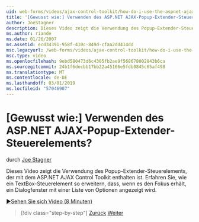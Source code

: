 ```yaml
---
uid: web-forms/videos/ajax-control-toolkit/how-do-i-use-the-aspnet-ajax-popup-control-extender
title: '[Gewusst wie:] Verwenden des ASP.NET AJAX-Popup-Extender-Steuerelements? | Microsoft-Dokumentation'
author: JoeStagner
description: Dieses Video zeigt die Verwendung des Popup-Extender-Steuerelements, der mit dem ASP.NET AJAX Control Toolkit enthalten ist. Erfahren Sie, wie Sie ein TextBox-Steuerelement zu erweitern, damit...
ms.author: riande
ms.date: 01/26/2007
ms.assetid: ecd34391-958f-410c-849d-cfaa2dd414dd
msc.legacyurl: /web-forms/videos/ajax-control-toolkit/how-do-i-use-the-aspnet-ajax-popup-control-extender
msc.type: video
ms.openlocfilehash: 9ebd580473d6c4305fb2ae9f568678002843b6ca
ms.sourcegitcommit: 24b1f6decbb17bb22a45166e5fdb0845c65af498
ms.translationtype: MT
ms.contentlocale: de-DE
ms.lasthandoff: 03/01/2019
ms.locfileid: "57046907"
---
```

<a name="how-do-i-use-the-aspnet-ajax-popup-control-extender"></a>[Gewusst wie:] Verwenden des ASP.NET AJAX-Popup-Extender-Steuerelements?
====================
durch [Joe Stagner](https://github.com/JoeStagner)

Dieses Video zeigt die Verwendung des Popup-Extender-Steuerelements, der mit dem ASP.NET AJAX Control Toolkit enthalten ist. Erfahren Sie, wie ein TextBox-Steuerelement so erweitern, dass, wenn es den Fokus erhält, ein Dialogfenster mit einer Liste von Optionen angezeigt wird.

[&#9654;Sehen Sie sich Video (8 Minuten)](https://channel9.msdn.com/Blogs/ASP-NET-Site-Videos/how-do-i-use-the-aspnet-ajax-popup-control-extender)

> [!div class="step-by-step"]
> [Zurück](how-do-i-use-the-aspnet-ajax-textboxwatermark-control-extender.md)
> [Weiter](how-do-i-use-the-aspnet-ajax-modalpopup-extender-control.md)
